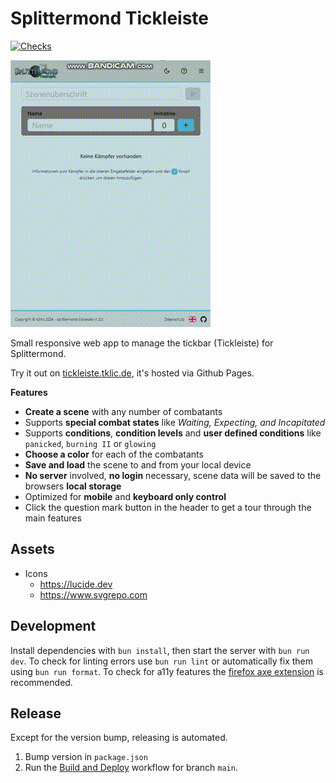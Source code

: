 # Splittermond Tickleiste

[![Checks](https://github.com/k3ltis/splittermond-tickleiste/actions/workflows/checks.yml/badge.svg?branch=main)](https://github.com/k3ltis/splittermond-tickleiste/actions/workflows/checks.yml)

![Alt Text](docs/splimoapp.gif)

Small responsive web app to manage the tickbar (Tickleiste) for Splittermond.

Try it out on [tickleiste.tklic.de](https://tickleiste.tklic.de), it's hosted via Github Pages.

**Features**

- **Create a scene** with any number of combatants
- Supports **special combat states** like _Waiting, Expecting, and Incapitated_
- Supports **conditions**, **condition levels** and **user defined conditions** like `panicked`, `burning II` or `glowing`
- **Choose a color** for each of the combatants
- **Save and load** the scene to and from your local device
- **No server** involved, **no login** necessary, scene data will be saved to the browsers **local storage**
- Optimized for **mobile** and **keyboard only control**
- Click the question mark button in the header to get a tour through the main features

## Assets

- Icons
  - https://lucide.dev
  - https://www.svgrepo.com

## Development

Install dependencies with `bun install`, then start the server with `bun run dev`.
To check for linting errors use `bun run lint` or automatically fix them using `bun run format`.
To check for a11y features the [firefox axe extension](https://addons.mozilla.org/en-US/firefox/addon/axe-devtools/) is recommended.

## Release

Except for the version bump, releasing is automated.

1. Bump version in `package.json`
2. Run the [Build and Deploy](https://github.com/k3ltis/splittermond-tickleiste/actions/workflows/deployment.yml) workflow for branch `main`.
